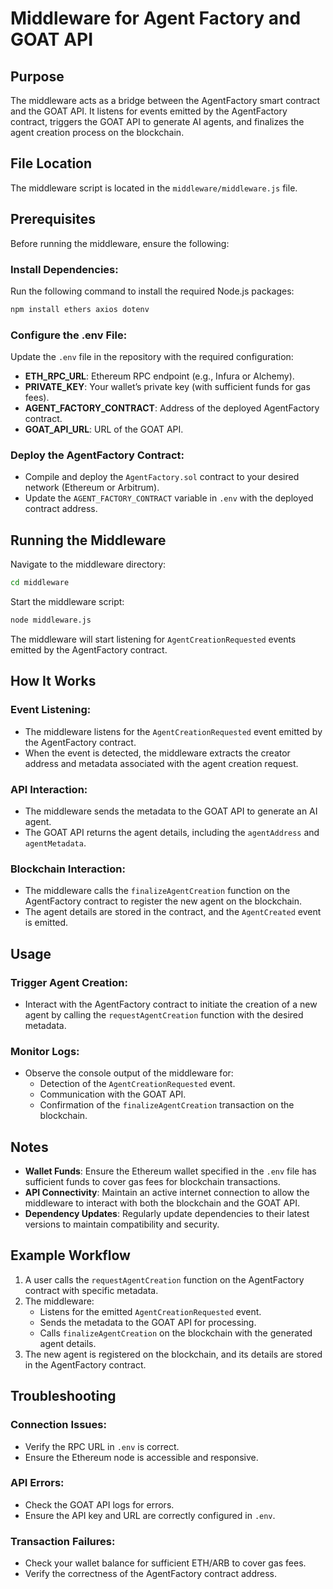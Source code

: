 
# Middleware for Agent Factory and GOAT API

## Purpose

The middleware acts as a bridge between the AgentFactory smart contract and the GOAT API. It listens for events emitted by the AgentFactory contract, triggers the GOAT API to generate AI agents, and finalizes the agent creation process on the blockchain.

## File Location

The middleware script is located in the `middleware/middleware.js` file.

## Prerequisites

Before running the middleware, ensure the following:

### Install Dependencies:

Run the following command to install the required Node.js packages:

```bash
npm install ethers axios dotenv
```

### Configure the .env File:

Update the `.env` file in the repository with the required configuration:

- **ETH_RPC_URL**: Ethereum RPC endpoint (e.g., Infura or Alchemy).
- **PRIVATE_KEY**: Your wallet’s private key (with sufficient funds for gas fees).
- **AGENT_FACTORY_CONTRACT**: Address of the deployed AgentFactory contract.
- **GOAT_API_URL**: URL of the GOAT API.

### Deploy the AgentFactory Contract:

- Compile and deploy the `AgentFactory.sol` contract to your desired network (Ethereum or Arbitrum).
- Update the `AGENT_FACTORY_CONTRACT` variable in `.env` with the deployed contract address.

## Running the Middleware

Navigate to the middleware directory:

```bash
cd middleware
```

Start the middleware script:

```bash
node middleware.js
```

The middleware will start listening for `AgentCreationRequested` events emitted by the AgentFactory contract.

## How It Works

### Event Listening:

- The middleware listens for the `AgentCreationRequested` event emitted by the AgentFactory contract.
- When the event is detected, the middleware extracts the creator address and metadata associated with the agent creation request.

### API Interaction:

- The middleware sends the metadata to the GOAT API to generate an AI agent.
- The GOAT API returns the agent details, including the `agentAddress` and `agentMetadata`.

### Blockchain Interaction:

- The middleware calls the `finalizeAgentCreation` function on the AgentFactory contract to register the new agent on the blockchain.
- The agent details are stored in the contract, and the `AgentCreated` event is emitted.

## Usage

### Trigger Agent Creation:

- Interact with the AgentFactory contract to initiate the creation of a new agent by calling the `requestAgentCreation` function with the desired metadata.

### Monitor Logs:

- Observe the console output of the middleware for:
  - Detection of the `AgentCreationRequested` event.
  - Communication with the GOAT API.
  - Confirmation of the `finalizeAgentCreation` transaction on the blockchain.

## Notes

- **Wallet Funds**: Ensure the Ethereum wallet specified in the `.env` file has sufficient funds to cover gas fees for blockchain transactions.
- **API Connectivity**: Maintain an active internet connection to allow the middleware to interact with both the blockchain and the GOAT API.
- **Dependency Updates**: Regularly update dependencies to their latest versions to maintain compatibility and security.

## Example Workflow

1. A user calls the `requestAgentCreation` function on the AgentFactory contract with specific metadata.
2. The middleware:
   - Listens for the emitted `AgentCreationRequested` event.
   - Sends the metadata to the GOAT API for processing.
   - Calls `finalizeAgentCreation` on the blockchain with the generated agent details.
3. The new agent is registered on the blockchain, and its details are stored in the AgentFactory contract.

## Troubleshooting

### Connection Issues:

- Verify the RPC URL in `.env` is correct.
- Ensure the Ethereum node is accessible and responsive.

### API Errors:

- Check the GOAT API logs for errors.
- Ensure the API key and URL are correctly configured in `.env`.

### Transaction Failures:

- Check your wallet balance for sufficient ETH/ARB to cover gas fees.
- Verify the correctness of the AgentFactory contract address.
